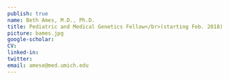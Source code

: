 ```yaml
---
publish: true
name: Beth Ames, M.D., Ph.D.
title: Pediatric and Medical Genetics Fellow</br>(starting Feb. 2018)
picture: bames.jpg
google-scholar: 
CV:
linked-in: 
twitter:
email: amese@med.umich.edu
---
```


